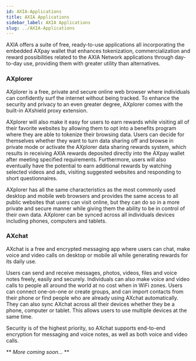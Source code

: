 ```yaml
---
id: AXIA-Applications
title: AXIA Applications
sidebar_label: AXIA Applications
slug: ../AXIA-Applications
---
```


AXIA offers a suite of free, ready-to-use applications all incorporating the embedded AXpay wallet that enhances tokenization, commercialization and reward possibilities related to the AXIA Network applications through day-to-day use, providing them with greater utility than alternatives.  
### AXplorer
AXplorer is a free, private and secure online web browser where individuals can confidently surf the internet without being tracked. To enhance the security and privacy to an even greater degree, AXplorer comes with the built-in AXshield proxy extension.

AXplorer will also make it easy for users to earn rewards while visiting all of their favorite websites by allowing them to opt into a benefits program where they are able to tokenize their browsing data. Users can decide for themselves whether they want to turn data sharing off and browse in private mode or activate the AXplorer data sharing rewards system, which results in receiving AXIA rewards deposited directly into the AXpay wallet after meeting specified requirements. Furthermore, users will also eventually have the potential to earn additional rewards by watching selected videos and ads, visiting suggested websites and responding to short questionnaires. 

AXplorer has all the same characteristics as the most commonly used desktop and mobile web browsers and provides the same access to all public websites that users can visit online, but they can do so in a more private and secure manner while  giving them the ability to be in control of their own data. AXplorer can be synced across all individuals devices including phones, computers and tablets. 

### AXchat
AXchat is a free and encrypted messaging app where users can chat, make voice and video calls on desktop or mobile all while generating rewards for its daily use. 

Users can send and receive messages, photos, videos, files and voice notes freely, easily and securely. Individuals can also make voice and video calls to people all around the world at no cost when in WiFi zones. Users can connect one-on-one or create groups, and can import contacts from their phone or find people who are already using AXchat automatically. They can also sync AXchat across all their devices whether they be a phone, computer or tablet. This allows users to use multiple devices at the same time. 

Security is of the highest priority, so AXchat supports end-to-end encryption for messaging and voice notes, as well as both voice and video calls.




** *More coming soon...* **
